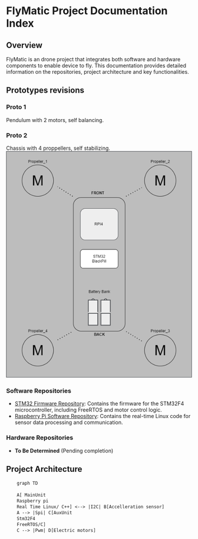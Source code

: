 # FlyMatic Project Documentation Index

## Overview
FlyMatic is an drone project that integrates both software and hardware components to enable device to fly. This documentation provides detailed information on the repositories, project architecture and key functionalities.

## Prototypes revisions

### Proto 1
Pendulum with 2 motors, self balancing.

### Proto 2
Chassis with 4 proppellers, self stabilizing.  
![Alt text](images/Proto_1_System_Overview.drawio.png)

### Software Repositories
- [STM32 Firmware Repository](https://github.com/inpgbburda/Stm32f401.git): Contains the firmware for the STM32F4 microcontroller, including FreeRTOS and motor control logic.
- [Raspberry Pi Software Repository](https://github.com/TomBartDrone/drone_code.git): Contains the real-time Linux code for sensor data processing and communication.

### Hardware Repositories
- **To Be Determined** (Pending completion)

## Project Architecture

``` mermaid
    graph TD
    
    A[ MainUnit
    Raspberry pi
    Real Time Linux/ C++] <--> |I2C| B[Accelleration sensor]
    A --> |Spi| C[AuxUnit
    Stm32F4 
    FreeRTOS/C]
    C --> |Pwm| D[Electric motors]
```